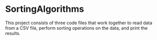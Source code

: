 # SortingAlgorithms
This project consists of three code files that work together to read data from a CSV file, perform sorting operations on the data, and print the results.
